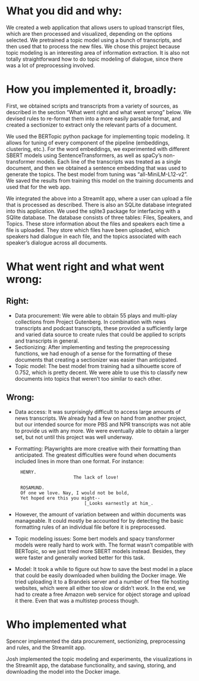 # What you did and why:
We created a web application that allows users to upload transcript files, which are then processed and visualized, depending on the options selected. We pretrained a topic model using a bunch of transcripts, and then used that to process the new files. We chose this project because topic modeling is an interesting area of information extraction. It is also not totally straightforward how to do topic modeling of dialogue, since there was a lot of preprocessing involved.
# How you implemented it, broadly:
First, we obtained scripts and transcripts from a variety of sources, as described in the section “What went right and what went wrong” below. We devised rules to re-format them into a more easily parsable format, and created a sectionizer to extract only the relevant parts of a document.

We used the BERTopic python package for implementing topic modeling. It allows for tuning of every component of the pipeline (embeddings, clustering, etc.). For the word embeddings, we experimented with different SBERT models using SentenceTransformers, as well as spaCy’s non-transformer models. Each line of the transcripts was treated as a single document, and then we obtained a sentence embedding that was used to generate the topics. The best model from tuning was “all-MiniLM-L12-v2”. We saved the results from training this model on the training documents and used that for the web app.

We integrated the above into a Streamlit app, where a user can upload a file that is processed as described. There is also an SQLite database integrated into this application.
We used the sqlite3 package for interfacing with a SQlite database. The database consists of three tables: Files, Speakers, and Topics. These store information about the files and speakers each time a file is uploaded. They store which files have been uploaded, which speakers had dialogue in each file, and the topics associated with each speaker’s dialogue across all documents.

# What went right and what went wrong:
## Right:
* Data procurement: We were able to obtain 55 plays and multi-play collections from Project Gutenberg. In combination with news transcripts and podcast transcripts, these provided a sufficiently large and varied data source to create rules that could be applied to scripts and transcripts in general.
* Sectionizing: After implementing and testing the preprocessing functions, we had enough of a sense for the formatting of these documents that creating a sectionizer was easier than anticipated.
* Topic model: The best model from training had a silhouette score of 0.752, which is pretty decent. We were able to use this to classify new documents into topics that weren’t too similar to each other.
## Wrong:
* Data access: It was surprisingly difficult to access large amounts of news transcripts. We already had a few on hand from another project, but our intended source for more PBS and NPR transcripts was not able to provide us with any more. We were eventually able to obtain a larger set, but not until this project was well underway.
* Formatting: Playwrights are more creative with their formatting than anticipated. The greatest difficulties were found when documents included lines in more than one format. For instance:

		HENRY.
	                      	The lack of love!

		ROSAMUND.
		Of one we love. Nay, I would not be bold,
		Yet hoped ere this you might--
	    	                	[_Looks earnestly at him_.
* However, the amount of variation between and within documents was manageable. It could mostly be accounted for by detecting the basic formatting rules of an individual file before it is preprocessed.
* Topic modeling issues: Some bert models and spacy transformer models were really hard to work with. The format wasn’t compatible with BERTopic, so we just tried more SBERT models instead. Besides, they were faster and generally worked better for this task.
* Model: It took a while to figure out how to save the best model in a place that could be easily downloaded when building the Docker image. We tried uploading it to a Brandeis server and a number of free file hosting websites, which were all either too slow or didn’t work. In the end, we had to create a free Amazon web service for object storage and upload it there. Even that was a multistep process though.
# Who implemented what
Spencer implemented the data procurement, sectionizing, preprocessing and rules, and the Streamlit app.

Josh implemented the topic modeling and experiments, the visualizations in the Streamlit app, the database functionality, and saving, storing, and downloading the model into the Docker image.